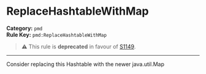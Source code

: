 # ReplaceHashtableWithMap
**Category:** `pmd`<br/>
**Rule Key:** `pmd:ReplaceHashtableWithMap`<br/>
> :warning: This rule is **deprecated** in favour of [S1149](https://rules.sonarsource.com/java/RSPEC-1149).

-----

Consider replacing this Hashtable with the newer java.util.Map
